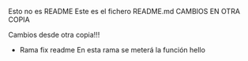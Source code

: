 Esto no es README
Este es el fichero README.md
CAMBIOS EN OTRA COPIA

Cambios desde otra copia!!!
- Rama fix readme
En esta rama se meterá la función hello
